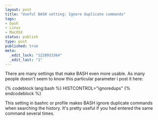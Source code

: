 ```yaml
--- 
layout: post
title: "Useful BASH setting: Ignore duplicate commands"
tags: 
- bash
- Linux
- MacOSX
status: publish
type: post
published: true
meta: 
  _edit_lock: "1228933364"
  _edit_last: "1"
---
```

There are many settings that make BASH even more usable. As many people doesn't seem to know this particular parameter i post it here:

{% codeblock lang:bash %}
HISTCONTROL="ignoredups"
{% endcodeblock %}

This setting in bashrc or profile makes BASH ignore duplicate commands when searching the history. It's pretty useful if you had entered the same command several times.

